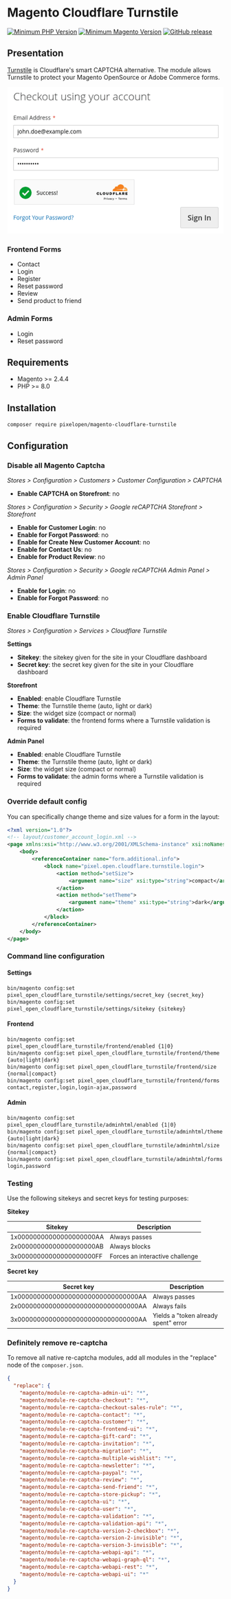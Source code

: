 # Magento Cloudflare Turnstile

[![Minimum PHP Version](https://img.shields.io/badge/php-%3E%3D%208.0-green)](https://php.net/)
[![Minimum Magento Version](https://img.shields.io/badge/magento-%3E%3D%202.4.4-green)](https://business.adobe.com/products/magento/magento-commerce.html)
[![GitHub release](https://img.shields.io/github/v/release/Pixel-Open/magento-cloudflare-turnstile)](https://github.com/Pixel-Open/magento-cloudflare-turnstile/releases)

## Presentation

[Turnstile](https://developers.cloudflare.com/turnstile/) is Cloudflare's smart CAPTCHA alternative. The module allows Turnstile to protect your Magento OpenSource or Adobe Commerce forms.

![Cloudflare Turnstile](screenshot.png)

### Frontend Forms

- Contact
- Login
- Register
- Reset password
- Review
- Send product to friend

### Admin Forms

- Login
- Reset password

## Requirements

- Magento >= 2.4.4
- PHP >= 8.0

## Installation

```
composer require pixelopen/magento-cloudflare-turnstile
```

## Configuration

### Disable all Magento Captcha

*Stores > Configuration > Customers > Customer Configuration > CAPTCHA*

- **Enable CAPTCHA on Storefront**: no

*Stores > Configuration > Security > Google reCAPTCHA Storefront > Storefront*

- **Enable for Customer Login**: no
- **Enable for Forgot Password**: no
- **Enable for Create New Customer Account**: no
- **Enable for Contact Us**: no
- **Enable for Product Review**: no

*Stores > Configuration > Security > Google reCAPTCHA Admin Panel > Admin Panel*

- **Enable for Login**: no
- **Enable for Forgot Password**: no

### Enable Cloudflare Turnstile

*Stores > Configuration > Services > Cloudflare Turnstile*

**Settings**

- **Sitekey**: the sitekey given for the site in your Cloudflare dashboard
- **Secret key**: the secret key given for the site in your Cloudflare dashboard

**Storefront**

- **Enabled**: enable Cloudflare Turnstile
- **Theme**: the Turnstile theme (auto, light or dark)
- **Size**: the widget size (compact or normal)
- **Forms to validate**: the frontend forms where a Turnstile validation is required

**Admin Panel**

- **Enabled**: enable Cloudflare Turnstile
- **Theme**: the Turnstile theme (auto, light or dark)
- **Size**: the widget size (compact or normal)
- **Forms to validate**: the admin forms where a Turnstile validation is required

### Override default config

You can specifically change theme and size values for a form in the layout:

```xml
<?xml version="1.0"?>
<!-- layout/customer_account_login.xml -->
<page xmlns:xsi="http://www.w3.org/2001/XMLSchema-instance" xsi:noNamespaceSchemaLocation="urn:magento:framework:View/Layout/etc/page_configuration.xsd">
    <body>
        <referenceContainer name="form.additional.info">
            <block name="pixel.open.cloudflare.turnstile.login">
                <action method="setSize">
                    <argument name="size" xsi:type="string">compact</argument>
                </action>
                <action method="setTheme">
                    <argument name="theme" xsi:type="string">dark</argument>
                </action>
            </block>
        </referenceContainer>
    </body>
</page>
```

### Command line configuration

#### Settings

```shell
bin/magento config:set pixel_open_cloudflare_turnstile/settings/secret_key {secret_key}
bin/magento config:set pixel_open_cloudflare_turnstile/settings/sitekey {sitekey}
```

#### Frontend

```shell
bin/magento config:set pixel_open_cloudflare_turnstile/frontend/enabled {1|0}
bin/magento config:set pixel_open_cloudflare_turnstile/frontend/theme {auto|light|dark}
bin/magento config:set pixel_open_cloudflare_turnstile/frontend/size {normal|compact}
bin/magento config:set pixel_open_cloudflare_turnstile/frontend/forms contact,register,login,login-ajax,password
```

#### Admin

```shell
bin/magento config:set pixel_open_cloudflare_turnstile/adminhtml/enabled {1|0}
bin/magento config:set pixel_open_cloudflare_turnstile/adminhtml/theme {auto|light|dark}
bin/magento config:set pixel_open_cloudflare_turnstile/adminhtml/size {normal|compact}
bin/magento config:set pixel_open_cloudflare_turnstile/adminhtml/forms login,password
```

### Testing

Use the following sitekeys and secret keys for testing purposes:

**Sitekey**

| Sitekey                  | Description                     |
|--------------------------|---------------------------------|
| 1x00000000000000000000AA | Always passes                   |
| 2x00000000000000000000AB | Always blocks                   |
| 3x00000000000000000000FF | Forces an interactive challenge |

**Secret key**

| Secret key                          | Description                          |
|-------------------------------------|--------------------------------------|
| 1x0000000000000000000000000000000AA | Always passes                        |
| 2x0000000000000000000000000000000AA | Always fails                         |
| 3x0000000000000000000000000000000AA | Yields a "token already spent" error |

### Definitely remove re-captcha

To remove all native re-captcha modules, add all modules in the "replace" node of the `composer.json`.

```json
{
  "replace": {
    "magento/module-re-captcha-admin-ui": "*",
    "magento/module-re-captcha-checkout": "*",
    "magento/module-re-captcha-checkout-sales-rule": "*",
    "magento/module-re-captcha-contact": "*",
    "magento/module-re-captcha-customer": "*",
    "magento/module-re-captcha-frontend-ui": "*",
    "magento/module-re-captcha-gift-card": "*",
    "magento/module-re-captcha-invitation": "*",
    "magento/module-re-captcha-migration": "*",
    "magento/module-re-captcha-multiple-wishlist": "*",
    "magento/module-re-captcha-newsletter": "*",
    "magento/module-re-captcha-paypal": "*",
    "magento/module-re-captcha-review": "*",
    "magento/module-re-captcha-send-friend": "*",
    "magento/module-re-captcha-store-pickup": "*",
    "magento/module-re-captcha-ui": "*",
    "magento/module-re-captcha-user": "*",
    "magento/module-re-captcha-validation": "*",
    "magento/module-re-captcha-validation-api": "*",
    "magento/module-re-captcha-version-2-checkbox": "*",
    "magento/module-re-captcha-version-2-invisible": "*",
    "magento/module-re-captcha-version-3-invisible": "*",
    "magento/module-re-captcha-webapi-api": "*",
    "magento/module-re-captcha-webapi-graph-ql": "*",
    "magento/module-re-captcha-webapi-rest": "*",
    "magento/module-re-captcha-webapi-ui": "*"
  }
}
```
